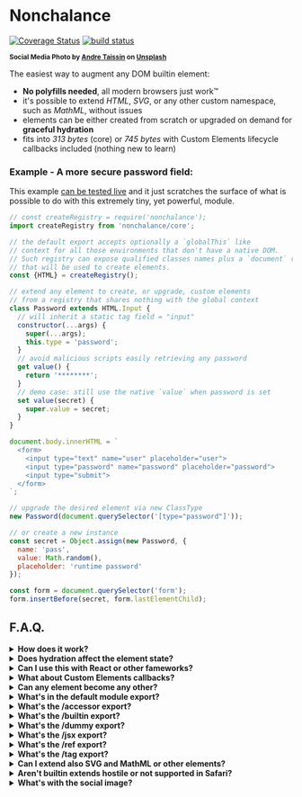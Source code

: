 # Nonchalance

[![Coverage Status](https://coveralls.io/repos/github/WebReflection/nonchalance/badge.svg?branch=main)](https://coveralls.io/github/WebReflection/nonchalance?branch=main) [![build status](https://github.com/WebReflection/nonchalance/actions/workflows/node.js.yml/badge.svg)](https://github.com/WebReflection/nonchalance/actions)

<sup>**Social Media Photo by [Andre Taissin](https://unsplash.com/@andretaissin) on [Unsplash](https://unsplash.com/)**</sup>

The easiest way to augment any DOM builtin element:

  * **No polyfills needed**, all modern browsers just work™️
  * it's possible to extend *HTML*, *SVG*, or any other custom namespace, such as *MathML*, without issues
  * elements can be either created from scratch or upgraded on demand for **graceful hydration**
  * fits into *313 bytes* (core) or *745 bytes* with Custom Elements lifecycle callbacks included (nothing new to learn)

### Example - A more secure password field:

This example [can be tested live](https://webreflection.github.io/nonchalance/test/) and it just scratches the surface of what is possible to do with this extremely tiny, yet powerful, module.

```js
// const createRegistry = require('nonchalance');
import createRegistry from 'nonchalance/core';

// the default export accepts optionally a `globalThis` like
// context for all those environments that don't have a native DOM.
// Such registry can expose qualified classes names plus a `document` reference
// that will be used to create elements.
const {HTML} = createRegistry();

// extend any element to create, or upgrade, custom elements
// from a registry that shares nothing with the global context
class Password extends HTML.Input {
  // will inherit a static tag field = "input"
  constructor(...args) {
    super(...args);
    this.type = 'password';
  }
  // avoid malicious scripts easily retrieving any password
  get value() {
    return '********';
  }
  // demo case: still use the native `value` when password is set
  set value(secret) {
    super.value = secret;
  }
}

document.body.innerHTML = `
  <form>
    <input type="text" name="user" placeholder="user">
    <input type="password" name="password" placeholder="password">
    <input type="submit">
  </form>
`;

// upgrade the desired element via new ClassType
new Password(document.querySelector('[type="password"]'));

// or create a new instance
const secret = Object.assign(new Password, {
  name: 'pass',
  value: Math.random(),
  placeholder: 'runtime password'
});

const form = document.querySelector('form');
form.insertBefore(secret, form.lastElementChild);
```

## F.A.Q.

<details>
  <summary><strong>How does it work?</strong></summary>
  <div>

Using the [custom-function](https://github.com/WebReflection/custom-function#readme) module, it is possible to *upgrade* any sort of element without ever facing the *Illegal Constructor* error that shows up any time a natural `class extends HTMLSomethingElement {}` intent causes, when such class is not defined globally as an entry in the `customElements` registry.

Not only there's nothing globally shared through this module on the global context, every awkward extra work to have any builtin extend working is completely unnecessary:

  * new or passed elements always preserve their prototype root chain
  * no extra attributes or clashing names can ever happen

On top of that, because any *HTML registry* can be created per each module or project to share among its components, it's also possible to pass to such *registry* creation any fake or mocked `globalThis` like environment, with at least a `document` field that exposes a `createElementNS(namespace, tagName)` method, and one or more classes the project is meant to test, such as `HTMLElement` and/or any other needed for such project to succeed.

However, since this module primary target is the *DOM*, the `globalThis` reference is used as sensible default but that still does not mean anything is shared around registries created through the default export.

  </div>
</details>
<details>
  <summary><strong>Does hydration affect the element state?</strong></summary>
  <div>

**No**. The way `custom-function` works can be summarized as such:

```
# a native <p> protoype chain
HTMLParagraphElement -> HTMLElement -> Element -> Node

# a <p> passed to new (class CustomP extends HTML.P {})
CustomP -> HTMLParagraphElement -> HTMLElement -> Element -> Node

# a <p> passed to class AnotherP extends CustomP {}
AnotherP -> CustomP -> HTMLParagraphElement -> HTMLElement -> Element -> Node
```

In a few words, creating an element through `new AnotherP` or upgrading an element via `new AnotherP(liveParagraph)` simply updates the prototype chain, without requiring the element to ever leave the DOM or change its native nature, as that's preserved down the prototypal inheritance chain.

Summary: *nonchalance* registries simply upgrade elements without changing their nature, exactly the same way native builtin extends work under the hood.

  </div>
</details>
<details>
  <summary><strong>Can I use this with React or other fameworks?</strong></summary>
  <div>

**Yes**. The *DOM* is the *DOM*, no matter how many indirections there are in between. Your DX might vary, accordingly with the framework features, but if *React* is what you are after, there is a tiny yet elegant and `ref` based way to promote regular JSX nodes with *nonchalance*:

```js
import referenced from 'nonchalance/ref';

// indicate the Component will be passed as reference
// Note: this is just a light Proxy that grants class integrity
// regardless of its usage in the wild
const Component = referenced(class extends HTML.Div {
  constructor(...args) {
    super(...args);
    this.addEventListener('click', console.log);
  }
});

ReactDOM.render(
  <div ref={Component}>click me</div>,
  document.body
);
```

The `ref` utility could also be used as a decorator and without affecting any feature of regular *nonchalance* classes. Plus, each element is upgraded only once so that it's safe to add listeners or logic in the constructor.

See this demo [live on codepen](https://codepen.io/WebReflection/pen/gOdYvag?editors=0011) to play around it.

  </div>
</details>
<details>
  <summary><strong>What about Custom Elements callbacks?</strong></summary>
  <div>

The `/ce` export automatically upgrades elements in a way compatible with classes' `connectedCallback`, `disconnectedCallback`, and `attributeChangedCallback` methods, together with their static `observedAttributes` field.

The module uses a fine-tuned version of the already well working [as-custom-element](https://github.com/WebReflection/as-custom-element#readme) module.

See this [live demo on codepen](https://codepen.io/WebReflection/pen/vYzBQEe?editors=0011) to have an idea of how that works.

  </div>
</details>
<details>
  <summary><strong>Can any element become any other?</strong></summary>
  <div>

**No**. Metaphorically speaking, *HTML* elements have both a semantic meaning and a well defined, and desired, utility once live, the same way a *JS* function will be, forever, a *JS* function, even if `Object.setPrototypeOf(() => {}, Number.prototype)` happens ... can you see, or agree, how wrong is that?

This module doesn't want to (and likely also cannot) guard against misusage of its features, so be sure that whenever an element gets upgraded, it preserves its native prototype chain behind the scene, or you're alone fighting against the *DOM* ... which is quite inconvenient, if you ask me 😅

In short, same way `customElements.define('my-link', class extends HTMLDivElement {}, {extends: 'a'})` makes no sense, this module trust its users non-sense classes will be hopefully avoided.

  </div>
</details>
<details>
  <summary><strong>What's in the default module export?</strong></summary>
  <div>

Currently, the default / main export for this module points at the very same `/core` export.

Becuase this module opens a Pandora's box with its simplicity and vaporware code size, and mostly because it's still behind a `0.` semver version, I am trying to consider what should be included in the index, and here some of my thoughts:

  * wouldn't it be cool to have an [ESX](https://github.com/ungap/esx#readme) based module that understands components defined this way?
  * wouldn't it be cool to have a *JSX* pragma function that creates components through this module?
  * wouldn't it be cool to have ... (your place holder here) ... ?

Yes, it would be cool, and if I can make up my mind around how the default export should be named, I'm game to bring that name among other goodness as default entry for this module ... stay tuned or please give me thoughts and hints on how to do that 🙏

Until then though, please use explicit exports to be sure future updates won't mess up with your logic, and I apology if recent changes caused you troubles, but I am pretty sure you can easily related or understand that was for good!

  </div>
</details>
<details>
  <summary><strong>What's the /accessor export?</strong></summary>
  <div>

When elements are upgraded at distance it's possible that these had some property attached that didn't get a chance to pass through their accessors.

This helper simply ensures that inherited properties are removed as own element keys to then be triggered as accessors right after.

```js
import createRegistry from 'nonchalance/ce';
import accessors from 'nonchalance/accessors';

const {HTML} = createRegistry();

class WithAccessors extends HTML.Div {
  constructor(...args) {
    accessors(super(...args));
  }
  get value() {
    console.log('get value', this._value);
    return this._value;
  }
  set value(_value) {
    this._value = _value;
    console.log('set value', this._value);
  }
}

// native div element
const div = document.createElement('div');
div.value = 123;

// upgraded
new WithAccessors(div);

// re-check
console.log(div.value);
```

See it [live to test more](https://codepen.io/WebReflection/pen/eYLNrLB?editors=0011).

  </div>
</details>
<details>
  <summary><strong>What's the /builtin export?</strong></summary>
  <div>

The `/builtin` export (248 bytes) is exactly like `/core` *except* it doesn't use `custom-function` behind the scene, meaning that:

  * it's not possible to `new BuiltIn()` or to `new BuiltIn(element)` as that would throw an error, unless not already registered as *customElement builtin extend*
  * it can be used to automate components registration, as shown in this [live demo on CodePen](https://codepen.io/WebReflection/pen/ExeWxLy?editors=0011)

The only major caveat around this export is that if used with *React* or *Preact* for real standard custom elements the builtin polyfill might be needed for Safari or WebKit, example:

```html
<!-- top most page script for Safari only polyfill -->
<script>
self.chrome ||
self.netscape ||
document.write('<script src="//unpkg.com/@webreflection/custom-elements-builtin"><\x2fscript>');
</script>
```

**Please note** that while both `HTML` and `SVG` namespaces are allowed by default as builtin extends, custome elements do not accept *SVG* extends so that practically only *HTML* extends are possible with the current `/jsx` export.

  </div>
</details>
<details>
  <summary><strong>What's the /dummy export?</strong></summary>
  <div>

The `./dummy` export is mostly meant for *SSR*, providing an exact same utility to extend classes that will carry only a static `tag` field.

Combined with the `/tag` it is possible to do 100% SSR with *nonchalance* and hydrate at distance.

```js
import createRegistry from 'https://unpkg.com/nonchalance/dummy';
import createTag from 'https://unpkg.com/nonchalance/tag';

const {HTML} = createRegistry();

class HelloDiv extends HTML.Div {
  connectedCallback() {
    console.log('here I am');
  }
}

// create a namespace reusable to hydrate
const nmsp = {HelloDiv};

// create a tag transformer
const tag = createTag(nmsp);

// imagine a server response instead
// note: this code is for demo sake only
console.log(tag`
<!doctype html>
<script type="module">
import createRegistry from 'https://unpkg.com/nonchalance/ce';
const {HTML} = createRegistry();
const nmsp = {};
for (const el of document.querySelectorAll('[data-comp]')) {
  const {comp} = el.dataset;
  delete el.dataset.comp;
  new nmsp[comp](el);
}
</script>
<HelloDiv>👋</HelloDiv>
`
  .join('')
  .trim()
  .replace(
    'const nmsp = {};',
    `const nmsp = {
      ${[...Object.entries(nmsp)].map(
        ([key, value]) => `${key}: ${value}`
      ).join(',\n')}
    };`
  ));
```

  </div>
</details>
<details>
  <summary><strong>What's the /jsx export?</strong></summary>
  <div>

The `/jsx` export (182 bytes) allows *Automatic Custom Elements Builtin Extend* instantiation by wraping `React.createElement` in way that *nonchalance* `/builtin` classes get automatically registered *once*, using the platform to graceful enhance otherwise normal *div*, *button*, or other elemnets.

See it used in practice with *Preact* [live on CodePen](https://codepen.io/WebReflection/pen/ExeWxLy?editors=0011).

  </div>
</details>
<details>
  <summary><strong>What's the /ref export?</strong></summary>
  <div>

Please check the *Can I use this with React or other fameworks?* entry of this list 😉

  </div>
</details>
<details>
  <summary><strong>What's the /tag export?</strong></summary>
  <div>

The `./tag` export (188 bytes) allows templates transformation in a hydration friendly way.

It can be used as intermediate value behind full capable template literal tags and hydration can happen once those elements land on the *DOM*.

```js
import createRegistry from 'nonchalance/ce';
import createTag from 'nonchalance/tag';

const {HTML} = createRegistry();

class HelloDiv extends HTML.Div {
  connectedCallback() {
    console.log('here I am');
  }
}

// create a namespace reusable to hydrate
const nmsp = {HelloDiv};

// create a tag transformer
const tag = createTag(nmsp);

// quick and dirty demo
document.body.innerHTML = tag`<HelloDiv />`.join('');

// hydration example
for (const el of document.querySelectorAll('[data-comp]')) {
  const {comp} = el.dataset;
  delete el.dataset.comp;
  // upgrade the element once
  new nmsp[comp](el);
}
```

See it [live on CodePen](https://codepen.io/WebReflection/pen/qBMRrKQ?editors=0010).

  </div>
</details>
<details>
  <summary><strong>Can I extend also SVG and MathML or other elements?</strong></summary>
  <div>

**Yes**. Both `/core` and `/ce` exports make it possible to create, by default, both *HTML* and *SVG* registries:

```js
import createRegistry from 'nonchalance/core';
const {HTML, SVG} = createRegistry();

class Circle extends SVG.Circle {
  constructor(options) {
    Object
      .assign(super(), options)
      .setAttribute('fill', 'gold');
  }
  set cx(value) { this.setAttribute('cx', value) }
  set cy(value) { this.setAttribute('cy', value) }
  set r(value) { this.setAttribute('r', value) }
}

document.querySelector('svg').append(
  new Circle({cx: 100, cy: 100, r: 50})
);
```

See it [live on codepen](https://codepen.io/WebReflection/pen/abaBKyo?editors=0010).

It is also possible to pass any *namespace* to the `createRegistry(options)`, using `{MathML: "http://www.w3.org/1998/Math/MathML"}` as example.

Any namespace that has a meaning to `document.createElementNS` is allowed, there's no limitation in what kind of *DOM* elements we can upgrade.

  </div>
</details>

<details>
  <summary><strong>Aren't builtin extends hostile or not supported in Safari?</strong></summary>
  <div>

I had a very long answer to this before but the summary is that this module uses **standards** as provided by *W3C*, *WHATWG*, or *ECMAScript*, and it requires less than 1KB to work everywhere.

This is no polyfill, it's a utility to help you write components in the JS world and worry zero these will clash, require tools, or be not portable across any target project you like/need/prefer.

In short, if you're OK adding less than 1K bytes to deliver universal components for both Front End and Back End world, you've hit the right module 🥳

  </div>
</details>
<details>
  <summary><strong>What's with the social image?</strong></summary>
  <div>

There's nothing more liberating than being a careless kid that plays in the mud against all "*don't do that!*" thinkers.

This module somehow represents that feeling through the freedom modern JS features offer, showing an elegant, portable, and super lightweight alternative to the ever-increasing complexity offered instead by browser vendors and modern specifications, all necessary to force developers workaround the ability to simply extend builtins and preserve both simplicity and the great accessibility the Web is famous for.

  </div>
</details>
